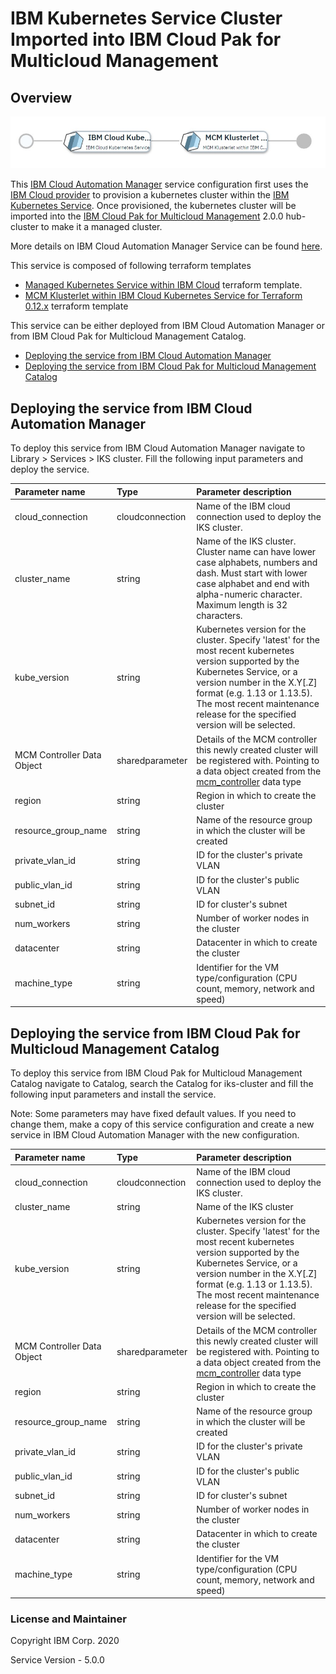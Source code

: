 # IBM Kubernetes Service Cluster Imported into IBM Cloud Pak for Multicloud Management

## Overview
![alt text](./MCMonIKS.jpg)

This [IBM Cloud Automation Manager](https://www.ibm.com/support/knowledgecenter/SSFC4F/product_welcome_cloud_pak.html) service configuration first uses the [IBM Cloud provider](https://ibm-cloud.github.io/tf-ibm-docs/v0.17.2/) to provision a kubernetes cluster within the [IBM Kubernetes Service](https://www.ibm.com/cloud/container-service).  Once provisioned, the kubernetes cluster will be imported into the [IBM Cloud Pak for Multicloud Management](https://www.ibm.com/support/knowledgecenter/SSFC4F/product_welcome_cloud_pak.html) 2.0.0 hub-cluster to make it a managed cluster.

More details on IBM Cloud Automation Manager Service can be found [here](https://www.ibm.com/support/knowledgecenter/SSFC4F/product_welcome_cloud_pak.html).

This service is composed of following terraform templates

- [Managed Kubernetes Service within IBM Cloud](https://github.com/IBM-CAMHub-Open/template_kubernetes_iks/tree/1.11) terraform template.
- [MCM Klusterlet within IBM Cloud Kubernetes Service for Terraform 0.12.x](https://github.com/IBM-CAMHub-Open/template_mcm_install/tree/5.0.0/terraform12/IKS/mcm-klusterlet) terraform template 


This service can be either deployed from IBM Cloud Automation Manager or from IBM Cloud Pak for Multicloud Management Catalog.

* [Deploying the service from IBM Cloud Automation Manager](#deploying-the-service-from-ibm-cloud-automation-manager)
* [Deploying the service from IBM Cloud Pak for Multicloud Management Catalog](#deploying-the-service-from-ibm-cloud-private-catalog)

## Deploying the service from IBM Cloud Automation Manager

To deploy this service from IBM Cloud Automation Manager navigate to Library > Services > IKS cluster. Fill the following input parameters and deploy the service.

| Parameter name                  | Type            | Parameter description |
| :---                            | :---            | :---        |
| cloud_connection                | cloudconnection | Name of the IBM cloud connection used to deploy the IKS cluster. |
| cluster_name                    | string          | Name of the IKS cluster. Cluster name can have lower case alphabets, numbers and dash. Must start with lower case alphabet and end with alpha-numeric character. Maximum length is 32 characters. |
| kube_version                    | string          | Kubernetes version for the cluster. Specify 'latest' for the most recent kubernetes version supported by the Kubernetes Service, or a version number in the X.Y[.Z] format (e.g. 1.13 or 1.13.5).  The most recent maintenance release for the specified version will be selected. |
| MCM Controller Data Object      | sharedparameter |Details of the MCM controller this newly created cluster will be registered with. Pointing to a data object created from the [mcm_controller](https://github.com/IBM-CAMHub-Open/template_cam_common/blob/3.2.1/common/datatypes/mcm_controller.json) data type|
| region                          | string          | Region in which to create the cluster |
| resource\_group\_name           | string          | Name of the resource group in which the cluster will be created |
| private\_vlan\_id               | string          | ID for the cluster's private VLAN |
| public\_vlan\_id                | string          | ID for the cluster's public VLAN |
| subnet_id                       | string          | ID for cluster's subnet |
| num_workers                     | string          | Number of worker nodes in the cluster |
| datacenter                      | string          | Datacenter in which to create the cluster |
| machine_type                    | string          | Identifier for the VM type/configuration (CPU count, memory, network and speed) |


## Deploying the service from IBM Cloud Pak for Multicloud Management Catalog

To deploy this service from IBM Cloud Pak for Multicloud Management Catalog navigate to Catalog, search the Catalog for iks-cluster and fill the following input parameters and install the service.

Note: Some parameters may have fixed default values.  If you need to change them, make a copy of this service configuration and create a new service in IBM Cloud Automation Manager with the new configuration.

| Parameter name                  | Type            | Parameter description |
| :---                            | :---            | :---        |
| cloud_connection                | cloudconnection | Name of the IBM cloud connection used to deploy the IKS cluster. |
| cluster_name                    | string          | Name of the IKS cluster |
| kube_version                    | string          | Kubernetes version for the cluster. Specify 'latest' for the most recent kubernetes version supported by the Kubernetes Service, or a version number in the X.Y[.Z] format (e.g. 1.13 or 1.13.5).  The most recent maintenance release for the specified version will be selected. |
| MCM Controller Data Object      | sharedparameter |Details of the MCM controller this newly created cluster will be registered with. Pointing to a data object created from the [mcm_controller](https://github.com/IBM-CAMHub-Open/template_cam_common/blob/3.2.1/common/datatypes/mcm_controller.json) data type|
| region                          | string          | Region in which to create the cluster |
| resource\_group\_name           | string          | Name of the resource group in which the cluster will be created |
| private\_vlan\_id               | string          | ID for the cluster's private VLAN |
| public\_vlan\_id                | string          | ID for the cluster's public VLAN |
| subnet_id                       | string          | ID for cluster's subnet |
| num_workers                     | string          | Number of worker nodes in the cluster |
| datacenter                      | string          | Datacenter in which to create the cluster |
| machine_type                    | string          | Identifier for the VM type/configuration (CPU count, memory, network and speed) |


### License and Maintainer

Copyright IBM Corp. 2020

Service Version - 5.0.0
 